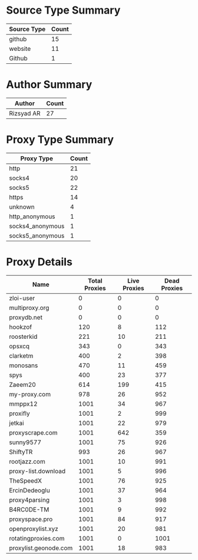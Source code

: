 # Source Type Summary

| Source Type | Count |
|-------------|-------|
| github | 15 |
| website | 11 |
| Github | 1 |


# Author Summary

| Author | Count |
|--------|-------|
| Rizsyad AR | 27 |


# Proxy Type Summary

| Proxy Type | Count |
|------------|-------|
| http | 21 |
| socks4 | 20 |
| socks5 | 22 |
| https | 14 |
| unknown | 4 |
| http_anonymous | 1 |
| socks4_anonymous | 1 |
| socks5_anonymous | 1 |


# Proxy Details

| Name | Total Proxies | Live Proxies | Dead Proxies |
|------|---------------|--------------|---------------|
| zloi-user | 0 | 0 | 0 |
| multiproxy.org | 0 | 0 | 0 |
| proxydb.net | 0 | 0 | 0 |
| hookzof | 120 | 8 | 112 |
| roosterkid | 221 | 10 | 211 |
| opsxcq | 343 | 0 | 343 |
| clarketm | 400 | 2 | 398 |
| monosans | 470 | 11 | 459 |
| spys | 400 | 23 | 377 |
| Zaeem20 | 614 | 199 | 415 |
| my-proxy.com | 978 | 26 | 952 |
| mmppx12 | 1001 | 34 | 967 |
| proxifly | 1001 | 2 | 999 |
| jetkai | 1001 | 22 | 979 |
| proxyscrape.com | 1001 | 642 | 359 |
| sunny9577 | 1001 | 75 | 926 |
| ShiftyTR | 993 | 26 | 967 |
| rootjazz.com | 1001 | 10 | 991 |
| proxy-list.download | 1001 | 5 | 996 |
| TheSpeedX | 1001 | 76 | 925 |
| ErcinDedeoglu | 1001 | 37 | 964 |
| proxy4parsing | 1001 | 3 | 998 |
| B4RC0DE-TM | 1001 | 9 | 992 |
| proxyspace.pro | 1001 | 84 | 917 |
| openproxylist.xyz | 1001 | 20 | 981 |
| rotatingproxies.com | 1001 | 0 | 1001 |
| proxylist.geonode.com | 1001 | 18 | 983 |
